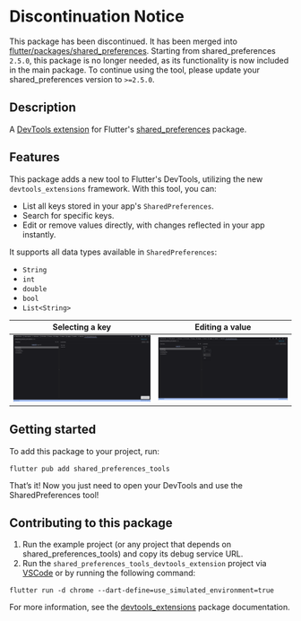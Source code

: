 # Discontinuation Notice

This package has been discontinued. It has been merged into [flutter/packages/shared_preferences](https://github.com/flutter/packages/pull/6749). Starting from shared_preferences `2.5.0`, this package is no longer needed, as its functionality is now included in the main package. To continue using the tool, please update your shared_preferences version to `>=2.5.0`.

## Description

A [DevTools extension](https://pub.dev/packages/devtools_extensions) for Flutter's [shared_preferences](https://pub.dev/packages/shared_preferences) package.

## Features

This package adds a new tool to Flutter's DevTools, utilizing the new `devtools_extensions` framework. With this tool, you can:

- List all keys stored in your app's `SharedPreferences`.
- Search for specific keys.
- Edit or remove values directly, with changes reflected in your app instantly.

It supports all data types available in `SharedPreferences`:

- `String`
- `int`
- `double`
- `bool`
- `List<String>`

| Selecting a key | Editing a value |
|-----------------|-----------------|
| <img src='https://raw.githubusercontent.com/adsonpleal/shared_preferences_tools/main/resources/tool_screenshot_1.png'/> | <img src='https://raw.githubusercontent.com/adsonpleal/shared_preferences_tools/main/resources/tool_screenshot_2.png'/> |

## Getting started

To add this package to your project, run:

```shell
flutter pub add shared_preferences_tools
```

That’s it! Now you just need to open your DevTools and use the SharedPreferences tool!

## Contributing to this package

1. Run the example project (or any project that depends on shared_preferences_tools) and copy its debug service URL.
2. Run the `shared_preferences_tools_devtools_extension` project via [VSCode](https://github.com/adsonpleal/shared_preferences_tools/blob/main/.vscode/launch.json) or by running the following command:

```shell
flutter run -d chrome --dart-define=use_simulated_environment=true
```

For more information, see the [devtools_extensions](https://pub.dev/packages/devtools_extensions) package documentation.

